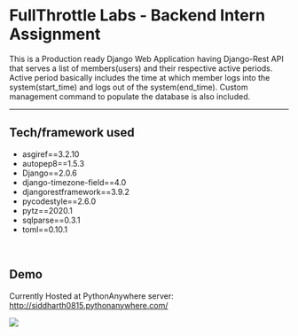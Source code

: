 # FullThrottle Labs - Backend Intern Assignment
This is a Production ready Django Web Application having Django-Rest API that serves a list of members(users) and their respective active periods. Active period basically includes the time at which member logs into the system(start_time) and logs out of the system(end_time). Custom management command to populate the database is also included.

---

## Tech/framework used
* asgiref==3.2.10
* autopep8==1.5.3
* Django==2.0.6
* django-timezone-field==4.0
* djangorestframework==3.9.2
* pycodestyle==2.6.0
* pytz==2020.1
* sqlparse==0.3.1
* toml==0.10.1
<br/>

## Demo
Currently Hosted at PythonAnywhere server: http://siddharth0815.pythonanywhere.com/
<br/>

![](https://github.com/siddharth0815/Task_FullThrottle/blob/images/screencapture-siddharth0815-pythonanywhere-users-2020-06-20-23_16_58.png)
<br/>
<br/>


